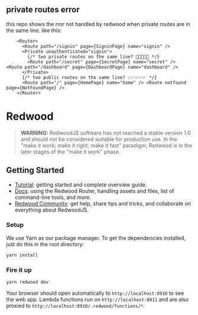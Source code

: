 ## private routes error

this repo shows the rror not handled by redwood when private routes are in the same line. like this:

```
    <Router>
      <Route path="/signin" page={SigninPage} name="signin" />
      <Private unauthenticated="signin">
        {/* two private routes on the same line? 🚨🚨🚨🚨🚨 */}
        <Route path="/secret" page={SecretPage} name="secret" /> <Route path="/dashboard" page={DashboardPage} name="dashboard" />
      </Private>
      {/* two public routes on the same line? ✅✅✅✅✅ */}
      <Route path="/" page={HomePage} name="home" /> <Route notfound page={NotFoundPage} />
    </Router>
```

# Redwood

> **WARNING:** RedwoodJS software has not reached a stable version 1.0 and should not be considered suitable for production use. In the "make it work; make it right; make it fast" paradigm, Redwood is in the later stages of the "make it work" phase.

## Getting Started
- [Tutorial](https://redwoodjs.com/tutorial/welcome-to-redwood): getting started and complete overview guide.
- [Docs](https://redwoodjs.com/docs/introduction): using the Redwood Router, handling assets and files, list of command-line tools, and more.
- [Redwood Community](https://community.redwoodjs.com): get help, share tips and tricks, and collaborate on everything about RedwoodJS.

### Setup

We use Yarn as our package manager. To get the dependencies installed, just do this in the root directory:

```terminal
yarn install
```

### Fire it up

```terminal
yarn redwood dev
```

Your browser should open automatically to `http://localhost:8910` to see the web app. Lambda functions run on `http://localhost:8911` and are also proxied to `http://localhost:8910/.redwood/functions/*`.
